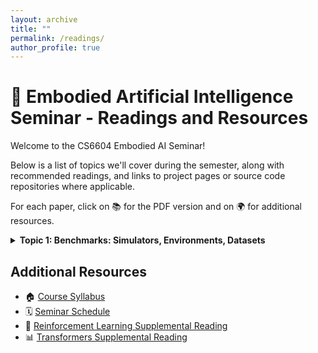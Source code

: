 ```yaml
---
layout: archive
title: ""
permalink: /readings/
author_profile: true
---
```


# 🤖 Embodied Artificial Intelligence Seminar - Readings and Resources

Welcome to the CS6604 Embodied AI Seminar! 

Below is a list of topics we'll cover during the semester, along with recommended readings, and links to project pages or source code repositories where applicable.

For each paper, click on 📚 for the PDF version and on 🌍 for additional resources.
<details>
  <summary><b>Topic 1: Benchmarks: Simulators, Environments, Datasets</b></summary>
  <ul>
    <li>ARNOLD: A Benchmark for Language-Grounded Task Learning With Continuous States in Realistic 3D Scenes <a href="https://arxiv.org/abs/2304.04321">📚</a> <a href="https://arnold-benchmark.github.io/">🌍</a></li>
    <li>iGibson 1.0: A Simulation Environment for Interactive Tasks in Large Realistic Scenes <a href="https://arxiv.org/abs/2012.02924">📚</a> <a href="https://svl.stanford.edu/igibson/">🌍</a></li>
    <li>Matterport3D: Interpreting visually-grounded navigation instructions in real environments <a href="https://arxiv.org/abs/1711.07280">📚</a> <a href="https://bringmeaspoon.org/">🌍</a></li>
    <li>CVDN: Vision-and-Dialog Navigation <a href="https://arxiv.org/abs/1907.04957">📚</a></li>
    <li>Soundspaces: Audio-visual navigation in 3D environments <a href="https://link.springer.com/chapter/10.1007/978-3-030-58539-6_2">📚</a> <a href="https://vision.cs.utexas.edu/projects/audio_visual_navigation/">🌍</a></li>
    <li>AI2-THOR: An Interactive 3D Environment for Visual AI <a href="https://arxiv.org/abs/1712.05474">📚</a> <a href="https://ai2thor.allenai.org/">🌍</a></li>
    <li>Rearrangement: A Challenge for Embodied AI <a href="https://arxiv.org/abs/2011.01975">📚</a></li>
    <li>Visual Room Rearrangement <a href="https://arxiv.org/abs/2103.16544">📚</a> <a href="https://ai2thor.allenai.org/rearrangement/">🌍
    <li>ProcTHOR: Large-Scale Embodied AI Using Procedural AI Generation <a href="https://arxiv.org/abs/2206.06994">📚</a> <a href="https://procthor.allenai.org/">🌍</a></li>
    <li>ManiSkill2: A Unified Benchmark for Generalizable Manipulation Skills <a href="https://arxiv.org/abs/2302.04659">📚</a> <a href="https://maniskill2.github.io/">🌍</a></li>
    <li>Object Goal Navigation using Goal-Oriented Semantic Exploration <a href="https://arxiv.org/abs/2007.00643">📚</a> <a href="https://devendrachaplot.github.io/projects/semantic-exploration.html">🌍</a></li>
    </a></li>
    <li>Embodied Question Answering in Photorealistic Environments with Point Cloud Perception<a href="https://arxiv.org/abs/1904.03461">📚</a> <a href="https://embodiedqa.org/">🌍</a></li>
    <li>Alfred: A benchmark for interpreting grounded instructions for everyday tasks<a href="http://openaccess.thecvf.com/content_CVPR_2020/html/Shridhar_ALFRED_A_Benchmark_for_Interpreting_Grounded_Instructions_for_Everyday_Tasks_CVPR_2020_paper.html">📚</a> <a href="https://askforalfred.com/">🌍</a></li>
    <li>DialFRED: Dialogue-Enabled Agents for Embodied Instruction Following<a href="https://arxiv.org/abs/2202.13330">📚</a> <a href="https://github.com/xfgao/DialFRED">🌍</a></li>
    <li>Alexa Arena: A User-Centric Interactive Platform for Embodied AI<a href="https://arxiv.org/abs/2303.01586">📚</a> <a href="https://github.com/amazon-science/alexa-arena">🌍</a></li>
    <li>VirtualHome: Simulating Household Activities via Programs<a href="https://arxiv.org/abs/1806.07011">📚</a> <a href="http://virtual-home.org/">🌍</a></li>
    <li>BEHAVIOR-1K: A Benchmark for Embodied AI with 1,000 Everyday Activities and Realistic Simulation<a href="https://proceedings.mlr.press/v205/li23a.html">📚</a> <a href="https://behavior.stanford.edu/">🌍</a></li>
    <li>MineDojo: Building Open-Ended Embodied Agents with Internet-Scale Knowledge<a href="https://arxiv.org/abs/2206.08853">📚</a> <a href="https://minedojo.org/">🌍</a></li>
  </ul>
</details>


## Additional Resources
- 🏠 [Course Syllabus](https://isminoula.github.io/cs6604FA23/)
- 🗓️ [Seminar Schedule](https://isminoula.github.io/cs6604FA23/#schedule)
- 🧠 [Reinforcement Learning Supplemental Reading](https://lilianweng.github.io/posts/2018-02-19-rl-overview/)
- 📊 [Transformers Supplemental Reading](https://uvadlc-notebooks.readthedocs.io/en/latest/tutorial_notebooks/tutorial6/Transformers_and_MHAttention.html)

